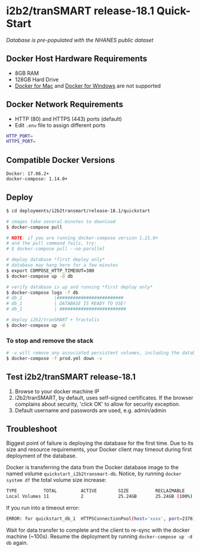 # i2b2/tranSMART release-18.1 Quick-Start

_Database is pre-populated with the NHANES public dataset_

## Docker Host Hardware Requirements

-   8GB RAM
-   128GB Hard Drive
-   [Docker for Mac](https://docs.docker.com/docker-for-mac) and [Docker for Windows](https://docs.docker.com/docker-for-windows/) are not supported

## Docker Network Requirements

-   HTTP (80) and HTTPS (443) ports (default)
-   Edit `.env` file to assign different ports

```bash
HTTP_PORT=
HTTPS_PORT=
```

## Compatible Docker Versions

    Docker: 17.06.2+
    docker-compose: 1.14.0+

## Deploy

```bash
$ cd deployments/i2b2transmart/release-18.1/quickstart

# images take several minutes to download
$ docker-compose pull

# NOTE: if you are running docker-compose version 1.21.0+
# and the pull command fails, try:
# $ docker-compose pull --no-parallel

# deploy database *first deploy only*
# database may hang here for a few minutes
$ export COMPOSE_HTTP_TIMEOUT=300
$ docker-compose up -d db

# verify database is up and running *first deploy only*
$ docker-compose logs -f db
# db_1            |#########################
# db_1            | DATABASE IS READY TO USE!
# db_1            | #########################

# deploy i2b2/tranSMART + fractalis
$ docker-compose up -d
```

### To stop and remove the stack

```bash
# -v will remove any associated persistent volumes, including the database, with the stack
$ docker-compose -f prod.yml down -v
```

## Test i2b2/tranSMART release-18.1

1.  Browse to your docker machine IP
2.  i2b2/tranSMART, by default, uses self-signed certificates. If the browser complains about security, 'click OK' to allow for security exception.
3.  Default username and passwords are used, e.g. admin/admin

## Troubleshoot

Biggest point of failure is deploying the database for the first time. Due to its size and resource requirements, your Docker client may timeout during first deployment of the database.

Docker is transferring the data from the Docker database image to the named volume `quickstart_i2b2transmart-db`. Notice, by running `docker system df` the total volume size increase:

```bash
TYPE          TOTAL         ACTIVE        SIZE          RECLAIMABLE
Local Volumes 11            2             25.24GB       25.24GB (100%)
```

If you run into a timeout error:

```bash
ERROR: for quickstart_db_1  HTTPSConnectionPool(host='xxxx', port=2376): Read timed out. (read timeout=60)
```

Wait for data transfer to complete and the client to re-sync with the docker machine (~100s). Resume the deployment by running `docker-compose up -d db` again.
